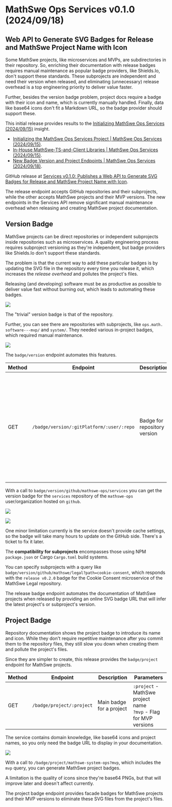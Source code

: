 <!-- Copyright (c) 2024 Tobias Briones. All rights reserved. -->
<!-- SPDX-License-Identifier: CC-BY-4.0 -->
<!-- This file is part of https://github.com/tobiasbriones/blog -->

# MathSwe Ops Services v0.1.0 (2024/09/18)

## Web API to Generate SVG Badges for Release and MathSwe Project Name with Icon

Some MathSwe projects, like microservices and MVPs, are subdirectories in their
repository. So, enriching their documentation with release badges requires
manual maintenance as popular badge providers, like Shields.Io, don't support
these standards. These subprojects are independent and need their version when
released, and eliminating (unnecessary) release overhead is a top engineering
priority to deliver value faster.

Further, besides the version badge problem, project docs require a badge with
their icon and name, which is currently manually handled. Finally, data like
base64 icons don't fit a Markdown URL, so the badge provider should support
these.

This initial release provides results to the
[Initializing MathSwe Ops Services (2024/09/15)](/initializing-mathswe-ops-services-2024-09-15)
insight.

- [Initializing the MathSwe Ops Services Project \| MathSwe Ops Services (2024/09/15)](https://blog.mathsoftware.engineer/initializing-the-mathswe-ops-services-project---mathswe-ops-services-2024-09-15).
- [In-House MathSwe-TS-and-Client Libraries \| MathSwe Ops Services (2024/09/15)](https://blog.mathsoftware.engineer/in--house-mathswe--ts--and--client-libraries---mathswe-ops-services-2024-09-15).
- [New Badge Version and Project Endpoints \| MathSwe Ops Services (2024/09/18)](https://blog.mathsoftware.engineer/new-badge-version-and-project-endpoints---mathswe-ops-services-2024-09-18).

GitHub release at
[Services v0.1.0: Publishes a Web API to Generate SVG Badges for Release and MathSwe Project Name with Icon](https://github.com/mathswe-ops/services/releases/tag/v0.1.0).

The release endpoint accepts GitHub repositories and their subprojects, while
the other accepts MathSwe projects and their MVP versions. The new endpoints in
the Services API remove significant manual maintenance overhead when releasing
and creating MathSwe project documentation.

## Version Badge

MathSwe projects can be direct repositories or independent subprojects inside
repositories such as microservices. A quality engineering process requires
subproject versioning as they're independent, but badge providers like
Shields.Io don't support these standards.

The problem is that the current way to add these particular badges is by
updating the SVG file in the repository every time you release it, which
increases the *release overhead* and pollutes the project's files.

Releasing (and developing) software must be as productive as possible to deliver
value fast without burning out, which leads to automating these badges.

![](images/manually-updating-repository-version-badge-before-release.png)

The "trivial" version badge is that of the repository.

Further, you can see there are repositories with subprojects, like `ops.math.
software---mvp/` and `system/`. They needed various in-project badges, which
required manual maintenance.

![](images/manually-updating-subproject-version-badges-before-release.png)

The `badge/version` endpoint automates this features.

| Method | Endpoint                                  | Description                  | Parameters                                                                                                                                                                      |
|--------|-------------------------------------------|------------------------------|---------------------------------------------------------------------------------------------------------------------------------------------------------------------------------|
| GET    | `/badge/version/:gitPlatform/:user/:repo` | Badge for repository version | `:gitPlatform` - Only GitHub supported<br>`:user` - Repository user or Org<br>`:repo` - Repository name<br> `?path` - Project's root subdirectory (e.g., a microservice or MVP) |

With a call to `badge/version/github/mathswe-ops/services` you can get the
version badge for the `services` repository of the `mathswe-ops`
user/organization hosted on `github`.

![](images/ms-ops-services-_-before-initial-release.png)

![](images/ms-ops-services-_-after-initial-release.png)

One minor limitation currently is the service doesn't provide cache settings, so
the badge will take many hours to update on the GitHub side. There's a ticket to
fix it later.

The **compatibility for subprojects** encompasses those using NPM
`package.json` or Cargo `Cargo.toml` build systems.

You can specify subprojects with a query like
`badge/version/github/mathswe/legal?path=cookie-consent`, which responds with
the `release v0.2.0` badge for the Cookie Consent microservice of the MathSwe
Legal repository.

The release badge endpoint automates the documentation of MathSwe projects when
released by providing an online SVG badge URL that will infer the latest
project's or subproject's version.

## Project Badge

Repository documentation shows the project badge to introduce its name and icon.
While they don't require repetitive maintenance after you commit them to the
repository files, they still slow you down when creating them and pollute the
project's files.

Since they are simpler to create, this release provides the `badge/project`
endpoint for MathSwe projects.

| Method | Endpoint                  | Description              | Parameters                                                          |
|--------|---------------------------|--------------------------|---------------------------------------------------------------------|
| GET    | `/badge/project/:project` | Main badge for a project | `:project` - MathSwe project name<br>`?mvp` - Flag for MVP versions |

The service contains domain knowledge, like base64 icons and project names, so
you only need the badge URL to display in your documentation.

![](images/ms-system-ops-mvp-_-project-badge.png)

With a call to `/badge/project/mathswe-system-ops?mvp`, which includes the
`mvp` query, you can generate MathSwe project badges.

A limitation is the quality of icons since they're base64 PNGs, but that will
improve later and doesn't affect currently.

The project badge endpoint provides facade badges for MathSwe projects and their
MVP versions to eliminate these SVG files from the project's files.
